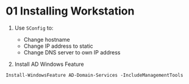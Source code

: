 # 01 Installing Workstation

1. Use `SConfig` to:
    - Change hostname
    - Change IP address to static
    - Change DNS server to own IP address

2. Install AD Windows Feature

```shell
Install-WindowsFeature AD-Domain-Services -IncludeManagementTools
```